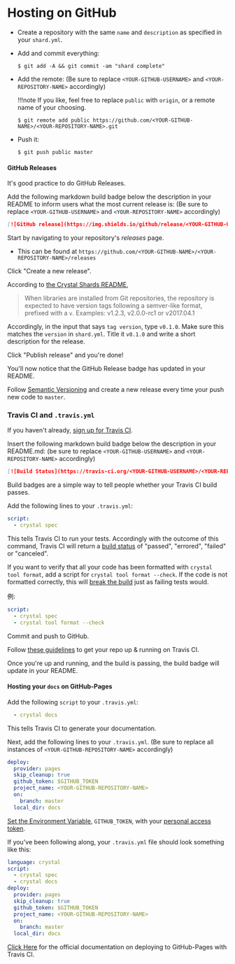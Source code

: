# Hosting on GitHub

- Create a repository with the same `name` and `description` as specified in your `shard.yml`.

- Add and commit everything:

   ```console
   $ git add -A && git commit -am "shard complete"
   ```

- Add the remote: (Be sure to replace `<YOUR-GITHUB-USERNAME>` and `<YOUR-REPOSITORY-NAME>` accordingly)

   !!!note
   If you like, feel free to replace `public` with `origin`, or a remote name of your choosing.

   ```console
   $ git remote add public https://github.com/<YOUR-GITHUB-NAME>/<YOUR-REPOSITORY-NAME>.git
   ```

- Push it:

   ```console
   $ git push public master
   ```

#### GitHub Releases
It's good practice to do GitHub Releases.

Add the following markdown build badge below the description in your README to inform users what the most current release is:
(Be sure to replace `<YOUR-GITHUB-USERNAME>` and `<YOUR-REPOSITORY-NAME>` accordingly)

```Markdown
[![GitHub release](https://img.shields.io/github/release/<YOUR-GITHUB-USERNAME>/<YOUR-REPOSITORY-NAME>.svg)](https://github.com/<YOUR-GITHUB-USERNAME>/<YOUR-REPOSITORY-NAME>/releases)
```

Start by navigating to your repository's _releases_ page.
- This can be found at `https://github.com/<YOUR-GITHUB-NAME>/<YOUR-REPOSITORY-NAME>/releases`

Click "Create a new release".

According to [the Crystal Shards README](https://github.com/crystal-lang/shards/blob/master/README.md),
> When libraries are installed from Git repositories, the repository is expected to have version tags following a semver-like format, prefixed with a `v`. Examples: v1.2.3, v2.0.0-rc1 or v2017.04.1

Accordingly, in the input that says `tag version`, type `v0.1.0`. Make sure this matches the `version` in `shard.yml`. Title it `v0.1.0` and write a short description for the release.

Click "Publish release" and you're done!

You'll now notice that the GitHub Release badge has updated in your README.

Follow [Semantic Versioning](http://semver.org/) and create a new release every time your push new code to `master`.

### Travis CI and `.travis.yml`
If you haven't already, [sign up for Travis CI](https://travis-ci.org/).

Insert the following markdown build badge below the description in your README.md:
(be sure to replace `<YOUR-GITHUB-USERNAME>` and `<YOUR-REPOSITORY-NAME>` accordingly)
```Markdown
[![Build Status](https://travis-ci.org/<YOUR-GITHUB-USERNAME>/<YOUR-REPOSITORY-NAME>.svg?branch=master)](https://travis-ci.org/<YOUR-GITHUB-USERNAME>/<YOUR-REPOSITORY-NAME>)
```
Build badges are a simple way to tell people whether your Travis CI build passes.

Add the following lines to your `.travis.yml`:
```YAML
script:
  - crystal spec
```

This tells Travis CI to run your tests.
Accordingly with the outcome of this command, Travis CI will return a [build status](https://docs.travis-ci.com/user/for-beginners/#breaking-the-build) of "passed", "errored", "failed" or "canceled".


If you want to verify that all your code has been formatted with `crystal tool format`, add a script for `crystal tool format --check`. If the code is not formatted correctly, this will [break the build](https://docs.travis-ci.com/user/for-beginners/#breaking-the-build) just as failing tests would.

例:
```YAML
script:
  - crystal spec
  - crystal tool format --check
```


Commit and push to GitHub.

Follow [these guidelines](https://docs.travis-ci.com/user/getting-started/) to get your repo up & running on Travis CI.

Once you're up and running, and the build is passing, the build badge will update in your README.


#### Hosting your `docs` on GitHub-Pages

Add the following `script` to your `.travis.yml`:
```YAML
  - crystal docs
```

This tells Travis CI to generate your documentation.

Next, add the following lines to your `.travis.yml`.
(Be sure to replace all instances of `<YOUR-GITHUB-REPOSITORY-NAME>` accordingly)
```YAML
deploy:
  provider: pages
  skip_cleanup: true
  github_token: $GITHUB_TOKEN
  project_name: <YOUR-GITHUB-REPOSITORY-NAME>
  on:
    branch: master
  local_dir: docs
```

[Set the Environment Variable](https://docs.travis-ci.com/user/environment-variables#defining-variables-in-repository-settings), `GITHUB_TOKEN`, with your [personal access token](https://help.github.com/articles/creating-a-personal-access-token-for-the-command-line/).

If you've been following along, your `.travis.yml` file should look something like this:

```YAML
language: crystal
script:
  - crystal spec
  - crystal docs
deploy:
  provider: pages
  skip_cleanup: true
  github_token: $GITHUB_TOKEN
  project_name: <YOUR-GITHUB-REPOSITORY-NAME>
  on:
    branch: master
  local_dir: docs
```

[Click Here](https://docs.travis-ci.com/user/deployment/pages/) for the official documentation on deploying to GitHub-Pages with Travis CI.
